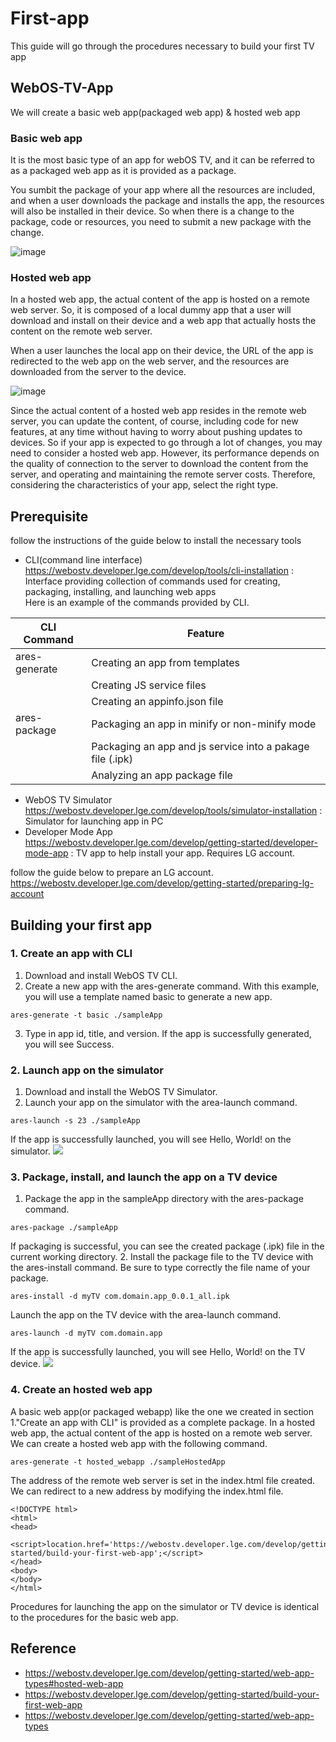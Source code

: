 # First-app
This guide will go through the procedures necessary to build your first TV app

## WebOS-TV-App
We will create a basic web app(packaged web app) & hosted web app
### Basic web app
It is the most basic type of an app for webOS TV, and it can be referred to as a packaged web app as it is provided as a package.

You sumbit the package of your app where all the resources are included, and when a user downloads the package and installs the app, the resources will also be installed in their device. So when there is a change to the package, code or resources, you need to submit a new package with the change.

![image](https://github.com/youngheoncho/webos-hackathon/assets/111717000/0bee5961-cc9e-4385-9be7-a9a6a9e7637a)


### Hosted web app
In a hosted web app, the actual content of the app is hosted on a remote web server. So, it is composed of a local dummy app that a user will download and install on their device and a web app that actually hosts the content on the remote web server.

When a user launches the local app on their device, the URL of the app is redirected to the web app on the web server, and the resources are downloaded from the server to the device.

![image](https://github.com/youngheoncho/webos-hackathon/assets/111717000/56d15eea-182a-4ae9-ac14-23a724458d57)

Since the actual content of a hosted web app resides in the remote web server, you can update the content, of course, including code for new features, at any time without having to worry about pushing updates to devices. So if your app is expected to go through a lot of changes, you may need to consider a hosted web app. However, its performance depends on the quality of connection to the server to download the content from the server, and operating and maintaining the remote server costs. Therefore, considering the characteristics of your app, select the right type.

## Prerequisite
follow the instructions of the guide below to install the necessary tools
* CLI(command line interface) https://webostv.developer.lge.com/develop/tools/cli-installation : Interface providing collection of commands used for creating, packaging, installing, and launching web apps
<br> Here is an example of the commands provided by CLI.

| CLI Command | Feature |
| ------ | ------ |
|ares-generate|Creating an app from templates|
||Creating JS service files|
||Creating an appinfo.json file|
|ares-package|Packaging an app in minify or non-minify mode|
||Packaging an app and js service into a pakage file (.ipk)|
||Analyzing an app package file|

* WebOS TV Simulator https://webostv.developer.lge.com/develop/tools/simulator-installation : Simulator for launching app in PC
* Developer Mode App https://webostv.developer.lge.com/develop/getting-started/developer-mode-app : TV app to help install your app. Requires LG account.

follow the guide below to prepare an LG account.
https://webostv.developer.lge.com/develop/getting-started/preparing-lg-account

## Building your first app

### 1. Create an app with CLI
1. Download and install WebOS TV CLI.
2. Create a new app with the ares-generate command. With this example, you will use a template named basic to generate a new app.
```
ares-generate -t basic ./sampleApp
```
3. Type in app id, title, and version.
If the app is successfully generated, you will see Success.

### 2. Launch app on the simulator
1. Download and install the WebOS TV Simulator.
2. Launch your app on the simulator with the area-launch command.
```
ares-launch -s 23 ./sampleApp
```
If the app is successfully launched, you will see Hello, World! on the simulator.
![](https://github.com/youngheoncho/webos-hackathon/blob/main/01.First-app/images/hello_world.png?raw=true)

### 3. Package, install, and launch the app on a TV device

1. Package the app in the sampleApp directory with the ares-package command.

```
ares-package ./sampleApp
```
If packaging is successful, you can see the created package (.ipk) file in the current working directory.
2. Install the package file to the TV device with the ares-install command. Be sure to type correctly the file name of your package.
```
ares-install -d myTV com.domain.app_0.0.1_all.ipk
```
Launch the app on the TV device with the area-launch command.
```
ares-launch -d myTV com.domain.app
```
If the app is successfully launched, you will see Hello, World! on the TV device.
![](https://github.com/youngheoncho/webos-hackathon/blob/main/01.First-app/images/hello_world.png?raw=true)

### 4. Create an hosted web app
A basic web app(or packaged webapp) like the one we created in section 1."Create an app with CLI" is provided as a complete package.
In a hosted web app, the actual content of the app is hosted on a remote web server.
We can create a hosted web app with the following command.
```
ares-generate -t hosted_webapp ./sampleHostedApp
```
The address of the remote web server is set in the index.html file created. We can redirect to a new address by modifying the index.html file.
```
<!DOCTYPE html>
<html>
<head>
	<script>location.href='https://webostv.developer.lge.com/develop/getting-started/build-your-first-web-app';</script>
</head>
<body>
</body>
</html>
```
Procedures for launching the app on the simulator or TV device is identical to the procedures for the basic web app.

## Reference
* https://webostv.developer.lge.com/develop/getting-started/web-app-types#hosted-web-app
* https://webostv.developer.lge.com/develop/getting-started/build-your-first-web-app
* https://webostv.developer.lge.com/develop/getting-started/web-app-types
